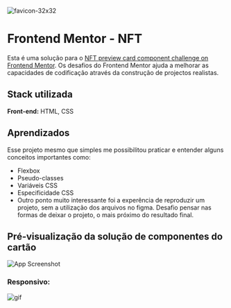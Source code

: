 ![favicon-32x32](https://user-images.githubusercontent.com/79549424/184196990-dff4d064-005a-463a-a054-f85ad30e254f.png)


# Frontend Mentor - NFT 
Esta é uma solução para o [NFT preview card component challenge on Frontend Mentor](https://www.frontendmentor.io/challenges/nft-preview-card-component-SbdUL_w0U). 
Os desafios do Frontend Mentor ajuda a melhorar as  capacidades de codificação através da construção de projectos realistas. 


## Stack utilizada

**Front-end:** HTML, CSS



## Aprendizados

Esse projeto mesmo que simples me possibilitou praticar e entender alguns conceitos importantes como:
- Flexbox
- Pseudo-classes
- Variáveis CSS
- Especificidade CSS
- Outro ponto muito interessante foi a experência de reproduzir um projeto, sem a utilização dos arquivos no figma. Desafio pensar nas formas de deixar o projeto, o mais próximo do resultado final. 

## Pré-visualização da solução de componentes do cartão
![App Screenshot](https://user-images.githubusercontent.com/79549424/184196681-ca9cfc83-d6e8-42a2-b18e-cddcf07422cc.jpg)

### Responsivo:
![gif](https://user-images.githubusercontent.com/79549424/184196802-1d5317f1-05aa-41e4-bf61-e58638f545fe.gif)

